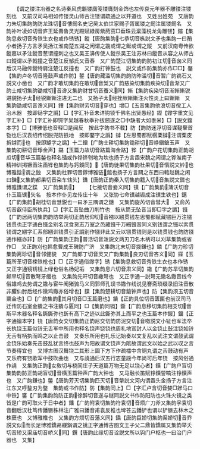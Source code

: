 <!-- { "loadSidebar": true } -->
　　【谓之镂注冶器之名诗秦风虎韔镂膺笺镂膺刻金饰也左传哀元年器不雕镂注镂刻也　又前汉司马相如传镂灵山师古注镂谓疏通之以开道也　又姓出姓苑　又唐韵力朱切集韵韵防龙珠切音慺劒名史记吴太伯世家赐子胥属镂之劒注属镂劒名　又韵补叶凌如切音庐王延夀鲁灵光殿赋緑房紫菂窋□垂珠云楶藻棁龙角雕镂】鏥【集韵息救切音秀铁生衣也或作锈锈】鏦【唐韵集韵七恭切音枞説文矛也集韵一曰矟小者扬子方言矛吴扬江淮南楚五湖之闲谓之鍦或谓之鋋或谓之鏦　又前汉南粤传欲鏦嘉以矛注鏦音葱谓撞刺之也又吴王濞传使人鏦杀吴王注苏林曰鏦音从容之从师古曰鏦谓以矛戟撞之音楚江反邹氏又音舂　又广韵楚江切集韵韵防初江切音囱义同后汉马融传鏦特肩注楚江反撞也　又广韵打钟鼓也　説文或作防集韵亦作□□】鏧【集韵卢冬切音隆鼓声或作防】錾【唐韵藏滥切集韵韵防昨滥切音暂广韵镌石又説文小凿也　又广韵才敢切集韵在敢切音椠又广韵慈染切集韵疾染切音渐又广韵士咸切集韵锄咸切音谗又集韵财甘切音蚕义同】鏩【集韵疾染切音渐鏩鏩锐进貌扬子太经锐鏩鏩注进无二也　又扬子太经挫厥鏩鏩注火性炎上曰鏩鏩　又集韵锄咸切音谗义同】鏪【集韵财劳切音穿也】增□【五音集韵他浪切音傥工人治木器　按即铴字之譌】□【字汇补音未详钩锁千佛名出贤愚经】鏫【鑗字重文见字汇补】□【字汇补即锷字吴越春秋季孙拔劒逐之□中缺者大如黍米】□【説文鍑本字】□【博雅低也音释□是闻反　按此字韵书不载】防【韵防迷浮切音谋鞮鞪首铠也后汉袁绍传绍脱兜防扺地　按即鍪字之譌】鏬【左思蜀都赋樼栗鏬注谓栗皮拆鏬而也　按即罅字之譌】十二鏳【广韵士耕切集韵锄耕切音峥鏳鎗玉声　又集韵初耕切音琤金声】鏴【玉篇力故切音路篇海金路】铧【广韵户花切集韵正韵胡瓜切音华玉篇鍫也释名锸或作铧铧刳地为坎也扬子方言臿宋魏之闲谓之铧淮南子精神训掲镢臿注臿铧也集韵与釫鋘同】【唐韵徒果切集韵杜果切音惰説文钤也博雅鋡谓之鉵　又集韵杜罪切音錞博雅链錧也扬子方言闗之东西曰輨赵魏之闲曰錬又集韵都果切音朶车辖头】鏶【唐韵正韵秦入切集韵籍入切音集説文鍱也博雅鏶谓之鍱　又广韵集韵】
　　【七接切音妾义同】镤【广韵集韵蒲沃切音仆玉篇镤矢名　按本作仆见左传庄十年　又张协七命镤越锻成注镤生铁也】鏸【广韵集韵胡桂切音慧鋭也一曰矛三隅谓之鏸　又集韵旋芮切音彗大　又俞芮切音叡侍臣所执兵】□【字汇音坠曲刀削竹也　按从筒无坠音当即□字之譌】镪【广韵居两切集韵韵防举两切正韵居仰切音襁以繦贯钱左思蜀都赋藏镪巨万注镪钱贯也正字通白镪金别名汉食货志万室之邑藏镪千万繦镪音同义别钱谓之镪以索贯钱谓之繦字汇系部繦训钱贯引正譌别作镪非此又云以镪贯钱则是以钱贯钱也韵防镪通作繦亦非】防【广韵集韵正韵普活切音泼説文两刃刀名木柄可以刈草集韵或省作□　又正韵刈也韩愈曹成王碑防广济　又集韵北末切音拨鎌也】鏻【广韵力珍切集韵离珍切音邻健貌　又广韵郎丁切音灵又广韵集韵良刃切音吝义同】鏼【玉篇所革切音梀铁枪也】□【正字通俗鑗字】锈【集韵息救切音秀铁生衣也本作锈　又正字通镜锈镜上绿也俗名杨妃垢　又集韵息六切音肃义同】鏾【广韵苏旱切集韵颡旱切音散弩牙缓也　又集韵先旰切音繖弩也　又正字通一説弩无鏾名鏾音线今俗雄鸡去势谓之鏾与宦牛阉猪骟马义同郭师孔误书鏾作线说见謇斋琐缀录旧注音散非臞仙肘后经作镦鸡鏾亦俗增也】鏿【集韵楚耕切音鎗钟声也】防【集韵须玉切音粟金也】□【广韵集韵其月切音□玉篇磨也】鐀【正韵具位切音匮匣也前汉司马迁传防石室金鐀之书注鐀与匮同】□【集韵同镉】鐁【广韵息移切集韵相支切音斯平木器名释名鐁鐁弥也釿有高下之迹以此鐁弥其上而平之也玉篇本作鋖】鐂【正字通镏本字】铙【唐韵女交切集韵正韵尼交切韵防泥交切音呶説文小钲也军法卒长执铙玉篇似铃无舌军中所用也释名铙声铙铙也周礼地官封人以金铙止鼔注铙如铃无舌有柄执而鸣之以止击鼓　又奏乐所用也礼乐记始奏以文复乱以武注文谓鼓武谓金铙乐始奏先击鼓乱犹言终也鼔声为阳故谓文铙声为隂故谓武文以始之武以収之言节奏得宜也　又博古图汉舞铙二其形上圜下方下作疏櫺中含铜丸谓之舌鼓动有声　又乐府有铙歌军中鼓吹曲也　又与譊通后汉五行志童謡今年尚可后年铙　按风俗通作譊　又集韵正韵女敎切与桡同庄子天道篇万物无足以铙心者】鐄【广韵户盲切集韵韵防正韵胡盲切音横玉篇钟声广韵大钟也　又马融长笛赋铮鐄謍嗃注铮鐄声也　又广韵鎌也】鐅【唐韵芳灭切集韵匹灭切音撆説文河内谓臿头金扬子方言注江东又呼鍫刃为鐅　集韵或书作防】防【集韵同上】□【字汇卢含切音婪□鏒马口中铁】鐆【广韵集韵韵防正韵徐醉切音遂与鐩同説文书作防阳防也火珠火镜之类皆是广韵可取火于日中者】鐇【广韵附袁切集韵符袁切音烦广刀斧又集韵孚袁切音翻后汉杜笃传鐇镢株林注广雅曰鐇音甫袁反椎也埤苍云鐇铲也谓以铲镢去林木之株蘖也　又博雅椎也　又集韵方烦切音藩义同】鐈【唐韵巨娇切集韵渠娇切音乔説文似而长足博雅鐈鬲鬷鋗谓之铫正字通博古图文王子父二鼎皆鐈属又集韵举夭切音矫又渠庙切音峤义同】鐉【唐韵此缘切音诠説文所以钩门户枢也一曰治门户器也　又集】
